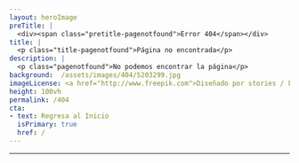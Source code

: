 ```yaml
---
layout: heroImage
preTitle: |
  <div><span class="pretitle-pagenotfound">Error 404</span></div>
title: |
  <p class="title-pagenotfound">Página no encontrada</p>
description: |
  <p class="pagenotfound">No podemos encontrar la página</p>
background:  /assets/images/404/5203299.jpg
imageLicense: <a href="http://www.freepik.com">Diseñado por stories / Freepik</a>
height: 100vh
permalink: /404
cta:
- text: Regresa al Inicio
  isPrimary: true
  href: /
---
```

---
